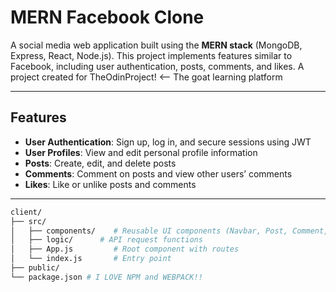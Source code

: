 # MERN Facebook Clone

A social media web application built using the **MERN stack** (MongoDB, Express, React, Node.js). This project implements features similar to Facebook, including user authentication, posts, comments, and likes. A project created for TheOdinProject! <-- The goat learning platform

---

## Features
- **User Authentication**: Sign up, log in, and secure sessions using JWT  
- **User Profiles**: View and edit personal profile information  
- **Posts**: Create, edit, and delete posts  
- **Comments**: Comment on posts and view other users’ comments  
- **Likes**: Like or unlike posts and comments  

---

```bash
client/
├── src/
│   ├── components/    # Reusable UI components (Navbar, Post, Comment, etc.)
│   ├── logic/      # API request functions
│   ├── App.js         # Root component with routes
│   └── index.js       # Entry point
├── public/
└── package.json # I LOVE NPM and WEBPACK!!
